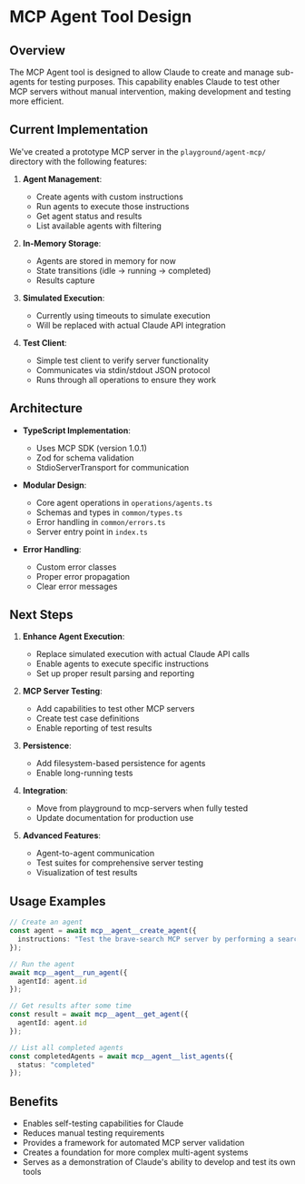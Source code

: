 # MCP Agent Tool Design

## Overview

The MCP Agent tool is designed to allow Claude to create and manage sub-agents for testing purposes. This capability enables Claude to test other MCP servers without manual intervention, making development and testing more efficient.

## Current Implementation

We've created a prototype MCP server in the `playground/agent-mcp/` directory with the following features:

1. **Agent Management**:
   - Create agents with custom instructions
   - Run agents to execute those instructions
   - Get agent status and results
   - List available agents with filtering

2. **In-Memory Storage**:
   - Agents are stored in memory for now
   - State transitions (idle → running → completed)
   - Results capture

3. **Simulated Execution**:
   - Currently using timeouts to simulate execution
   - Will be replaced with actual Claude API integration

4. **Test Client**:
   - Simple test client to verify server functionality
   - Communicates via stdin/stdout JSON protocol
   - Runs through all operations to ensure they work

## Architecture

- **TypeScript Implementation**:
  - Uses MCP SDK (version 1.0.1)
  - Zod for schema validation
  - StdioServerTransport for communication

- **Modular Design**:
  - Core agent operations in `operations/agents.ts`
  - Schemas and types in `common/types.ts`
  - Error handling in `common/errors.ts`
  - Server entry point in `index.ts`

- **Error Handling**:
  - Custom error classes
  - Proper error propagation
  - Clear error messages

## Next Steps

1. **Enhance Agent Execution**:
   - Replace simulated execution with actual Claude API calls
   - Enable agents to execute specific instructions
   - Set up proper result parsing and reporting

2. **MCP Server Testing**:
   - Add capabilities to test other MCP servers
   - Create test case definitions
   - Enable reporting of test results

3. **Persistence**:
   - Add filesystem-based persistence for agents
   - Enable long-running tests

4. **Integration**:
   - Move from playground to mcp-servers when fully tested
   - Update documentation for production use

5. **Advanced Features**:
   - Agent-to-agent communication
   - Test suites for comprehensive server testing
   - Visualization of test results

## Usage Examples

```typescript
// Create an agent
const agent = await mcp__agent__create_agent({
  instructions: "Test the brave-search MCP server by performing a search for 'Claude AI'"
});

// Run the agent
await mcp__agent__run_agent({
  agentId: agent.id
});

// Get results after some time
const result = await mcp__agent__get_agent({
  agentId: agent.id
});

// List all completed agents
const completedAgents = await mcp__agent__list_agents({
  status: "completed"
});
```

## Benefits

- Enables self-testing capabilities for Claude
- Reduces manual testing requirements
- Provides a framework for automated MCP server validation
- Creates a foundation for more complex multi-agent systems
- Serves as a demonstration of Claude's ability to develop and test its own tools